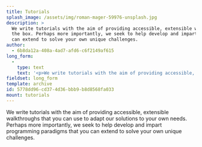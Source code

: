 ```yaml
---
title: Tutorials
splash_image: /assets/img/roman-mager-59976-unsplash.jpg
description: >
  We write tutorials with the aim of providing accessible, extensible walkthroughs that work out of
  the box. Perhaps more importantly, we seek to help develop and impart programming paradigms that you
  can extend to solve your own unique challenges.
author:
  - 6b8da12a-408a-4ad7-afd6-c6f2149af615
long_form:
  - 
    type: text
    text: '<p>We write tutorials with the aim of providing accessible, extensible walkthroughs that work out of the box. Perhaps more importantly, we seek to help develop and impart programming paradigms that you can extend to solve your own unique challenges.<br></p>'
fieldset: long_form
template: archive
id: 5778dd96-cd37-4d36-bbb9-b8d8568fa033
mount: tutorials
---
```

We write tutorials with the aim of providing accessible, extensible walkthroughs that you can use to adapt our solutions to your own needs. Perhaps more importantly, we seek to help develop and impart programming paradigms that you can extend to solve your own unique challenges.